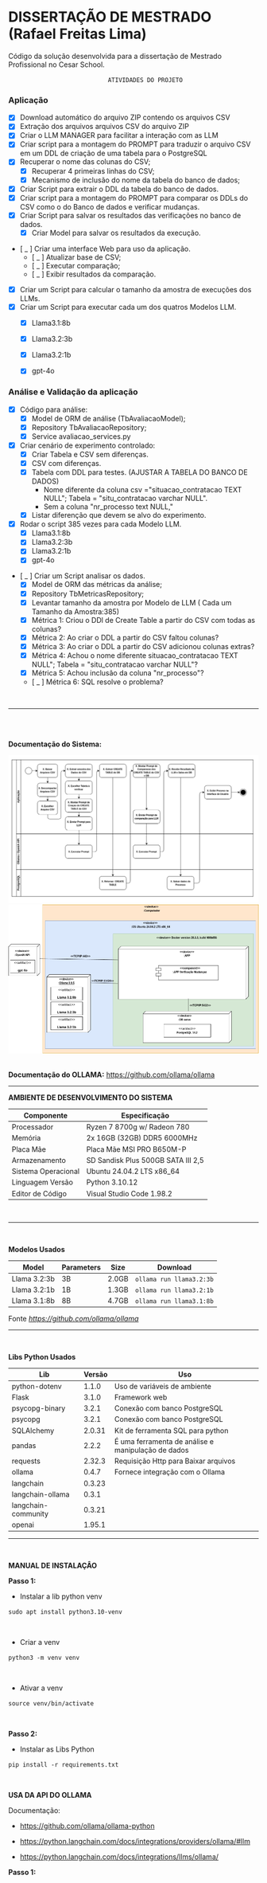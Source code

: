 # DISSERTAÇÃO DE MESTRADO (Rafael Freitas Lima)
Código da solução desenvolvida para a dissertação de Mestrado Profissional no Cesar School.




                                ATIVIDADES DO PROJETO

### Aplicação

* [X] Download automático do arquivo ZIP contendo os arquivos CSV
* [X] Extração dos arquivos arquivos CSV do arquivo ZIP
* [X] Criar o LLM MANAGER para facilitar a interação com as LLM
* [X] Criar script para a montagem do PROMPT para traduzir o arquivo CSV em um DDL de criação de uma tabela para o PostgreSQL
* [X] Recuperar o nome das colunas do CSV;
   * [X] Recuperar 4 primeiras linhas do CSV;
   * [X] Mecanismo de inclusão do nome da tabela do banco de dados;
* [X] Criar Script para extrair o DDL da tabela do banco de dados.
* [X] Criar script para a montagem do PROMPT para comparar os DDLs do CSV como o do Banco de dados e verificar mudanças.
* [X] Criar Script para salvar os resultados das verificações no banco de dados.
   * [X] Criar Model para salvar os resultados da execução.
* [ _ ] Criar uma interface Web para uso da aplicação.
    * [ _ ] Atualizar base de CSV;
    * [ _ ] Executar comparação;
    * [ _ ] Exibir resultados da comparação.
* [X] Criar um Script para calcular o tamanho da amostra de execuções dos LLMs.
* [X] Criar um Script para executar cada um dos quatros Modelos LLM.
   * [X] Llama3.1:8b
   * [X] Llama3.2:3b
   * [X] Llama3.2:1b
   * [X] gpt-4o


### Análise e Validação da aplicação

* [X] Código para análise:
    * [X] Model de ORM de análise (TbAvaliacaoModel);
    * [X] Repository TbAvaliacaoRepository;
    * [X] Service avaliacao_services.py
* [X] Criar cenário de experimento controlado:
   * [X] Criar Tabela e CSV sem diferenças.
   * [X] CSV com diferenças.
   * [X] Tabela com DDL para testes. (AJUSTAR A TABELA DO BANCO DE DADOS)
      * Nome diferente da coluna csv ="situacao_contratacao TEXT  NULL";  Tabela = "situ_contratacao varchar NULL".
      * Sem a coluna "nr_processo text NULL,"
    * [X] Listar diferenção que devem se alvo do experimento.
* [x] Rodar o script 385 vezes para cada Modelo LLM.
   * [x] Llama3.1:8b
   * [x] Llama3.2:3b
   * [X] Llama3.2:1b
   * [X] gpt-4o
* [ _ ] Criar um Script analisar os dados.
   * [x] Model de ORM das métricas da análise;
   * [x] Repository TbMetricasRepository;
   * [X] Levantar tamanho da amostra por Modelo de LLM ( Cada um Tamanho da Amostra:385)
   * [x] Métrica 1: Criou o DDl de Create Table a partir do CSV com todas as colunas?
   * [x] Métrica 2: Ao criar o DDL a partir do CSV faltou colunas?
   * [x] Métrica 3: Ao criar o DDL a partir do CSV adicionou colunas extras?
   * [x] Métrica 4: Achou o nome diferente situacao_contratacao TEXT  NULL";  Tabela = "situ_contratacao varchar NULL"?
   * [x] Métrica 5: Achou inclusão da coluna "nr_processo"?
   * [ _ ] Métrica 6: SQL resolve o problema?



</br>

---

</br>
</br>

**Documentação do Sistema:**


<img src="docs/atividades_do_sistema.png" alt="Paisagem bonita" style="max-width: 100%; height: auto;">



<img src="docs/diagrama_implementacao_do_sistema.png" alt="Paisagem bonita" style="max-width: 100%; height: auto;">



</br>

</br>



**Documentação do OLLAMA:** https://github.com/ollama/ollama

---


**AMBIENTE DE DESENVOLVIMENTO DO SISTEMA**

| Componente          | Especificação                      |
|---------------------|------------------------------------|
| Processador         | Ryzen 7 8700g w/ Radeon 780        |
| Memória             | 2x 16GB (32GB) DDR5 6000MHz        |
| Placa Mãe           | Placa Mãe MSI PRO B650M-P          |
| Armazenamento       | SD Sandisk Plus 500GB SATA III 2,5 |
| Sistema Operacional | Ubuntu 24.04.2 LTS x86_64          |
| Linguagem Versão    | Python 3.10.12                     |
| Editor de Código    | Visual Studio Code 1.98.2          |

<br>

---

<br>

**Modelos Usados**

| Model              | Parameters | Size  | Download                         |
| ------------------ | ---------- | ----- | -------------------------------- |
| Llama 3.2:3b       | 3B         | 2.0GB | `ollama run llama3.2:3b`         |
| Llama 3.2:1b       | 1B         | 1.3GB | `ollama run llama3.2:1b`         |
| Llama 3.1:8b       | 8B         | 4.7GB | `ollama run llama3.1:8b`         |

Fonte *https://github.com/ollama/ollama*

---

<br>

**Libs Python Usados**

| Lib                | Versão | Uso                                                |
| ------------------ | ------ |-------                                             |
| python-dotenv      | 1.1.0  | Uso de variáveis de ambiente                       |
| Flask              | 3.1.0  | Framework web                                      |
| psycopg-binary     | 3.2.1  | Conexão com banco PostgreSQL                       |
| psycopg            | 3.2.1  | Conexão com banco PostgreSQL                       |
| SQLAlchemy         | 2.0.31 | Kit de ferramenta SQL para python                  |
| pandas             | 2.2.2  | É uma ferramenta de análise e manipulação de dados |
| requests           | 2.32.3 | Requisição Http para Baixar arquivos               |
| ollama             | 0.4.7  | Fornece integração com o Ollama                    |
| langchain          | 0.3.23 |  |
| langchain-ollama   | 0.3.1  |  |
| langchain-community | 0.3.21 |  |
| openai             | 1.95.1 |  |


---

<br>

**MANUAL DE INSTALAÇÂO**

**Passo 1:** 

* Instalar a lib python venv

```
sudo apt install python3.10-venv
```

<br>

* Criar a venv 

```
python3 -m venv venv
```

<br>

* Ativar a venv

```
source venv/bin/activate
```

<br>

**Passo 2:**

* Instalar as Libs Python

```
pip install -r requirements.txt
```

<br>





**USA DA API DO OLLAMA**

Documentação: 

* https://github.com/ollama/ollama-python

* https://python.langchain.com/docs/integrations/providers/ollama/#llm

* https://python.langchain.com/docs/integrations/llms/ollama/

**Passo 1:** 

